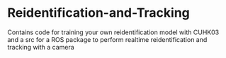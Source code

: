 # Reidentification-and-Tracking
Contains code for training your own reidentification model with CUHK03 and a src for a ROS package to perform realtime reidentification and tracking with a camera
